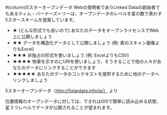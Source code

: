 #(column)5スターオープンデータ
Webの発明者でありLinked Dataの創始者でもあるティム・バーナーズ＝リーは，オープンデータのレベルを星の数で表わす5スタースキームを提案しています。

- ★	(どんな形式でも良いので) あなたのデータをオープンライセンスでWeb上に公開しましょう
- ★★	データを構造化データとして公開しましょう (例: 表のスキャン画像よりもExcel)
- ★★★	非独占の形式を使いましょう (例: ExcelよりもCSV)
- ★★★★	物事を示すのにURIを使いましょう，そうすることで他の人々があなたのデータにリンクすることができます
- ★★★★★	あなたのデータのコンテキストを提供するために他のデータへリンクしましょう

5スターオープンデータ（http://5stardata.info/ja/） より

位置情報のオープンデータに対しては、できれはGISで簡単に読み込める状態、星３つレベルでデータが公開されることが望まれます。
